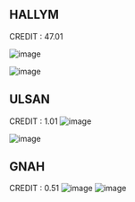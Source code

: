 ## HALLYM
CREDIT : 47.01

![image](https://user-images.githubusercontent.com/52474199/219312857-d56f1dbf-774d-47d1-9a9f-e7e19990bc8f.png)

![image](https://user-images.githubusercontent.com/52474199/219312910-72396579-2a47-4ffe-9dd9-3fdb0ba85fdf.png)

## ULSAN
CREDIT : 1.01
![image](https://user-images.githubusercontent.com/52474199/219313260-a58a37a6-6f28-467f-abd7-5cd4ad8060b8.png)

![image](https://user-images.githubusercontent.com/52474199/219313306-2798dc44-3354-4777-bf36-63725e8c70a5.png)


## GNAH
CREDIT : 0.51
![image](https://user-images.githubusercontent.com/52474199/219313557-fc39daab-41b5-4262-a2ee-6732b83ba026.png)
![image](https://user-images.githubusercontent.com/52474199/219313613-62af73b4-f048-4cb4-952e-d085e1a3069e.png)
